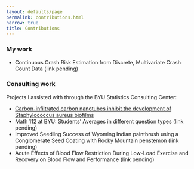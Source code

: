```yaml
---
layout: defaults/page
permalink: contributions.html
narrow: true
title: Contributions
---
```


### My work

- Continuous Crash Risk Estimation from Discrete, Multivariate Crash Count Data (link pending)

### Consulting work

Projects I assisted with through the BYU Statistics Consulting Center:
- [Carbon-infiltrated carbon nanotubes inhibit the development of Staphylococcus aureus biofilms](https://www.nature.com/articles/s41598-023-46748-y)
- Math 112 at BYU: Students’ Averages in different question types (link pending)
- Improved Seedling Success of Wyoming Indian paintbrush using a Conglomerate Seed Coating with Rocky Mountain penstemon (link pending)
- Acute Effects of Blood Flow Restriction During Low-Load Exercise and Recovery on Blood Flow and Performance (link pending)




